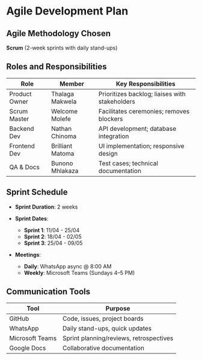 # Agile Development Plan

## Agile Methodology Chosen  
**Scrum** (2-week sprints with daily stand-ups)

## Roles and Responsibilities

| Role             | Member            | Key Responsibilities                                 |
|------------------|-------------------|------------------------------------------------------|
| Product Owner    | Thalaga Makwela   | Prioritizes backlog; liaises with stakeholders       |
| Scrum Master     | Welcome Molefe    | Facilitates ceremonies; removes blockers             |
| Backend Dev      | Nathan Chinoma    | API development; database integration                |
| Frontend Dev     | Brilliant Matoma  | UI implementation; responsive design                 |
| QA & Docs        | Bunono Mhlakaza   | Test cases; technical documentation                  |

## Sprint Schedule

- **Sprint Duration**: 2 weeks

- **Sprint Dates**:
  - **Sprint 1**: 11/04 - 25/04
  - **Sprint 2**: 18/04 - 02/05
  - **Sprint 3**: 25/04 - 09/05

- **Meetings**:
  - **Daily**: WhatsApp async @ 8:00 AM
  - **Weekly**: Microsoft Teams (Sundays 4–5 PM)

## Communication Tools

| Tool               | Purpose                                  |
|--------------------|------------------------------------------|
| GitHub             | Code, issues, project boards             |
| WhatsApp           | Daily stand-ups, quick updates           |
| Microsoft Teams    | Sprint planning/reviews, retrospectives  |
| Google Docs        | Collaborative documentation              |

